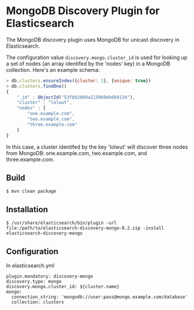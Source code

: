# MongoDB Discovery Plugin for Elasticsearch

The MongoDB discovery plugin uses MongoDB for unicast discovery in Elasticsearch.

The configuration value `discovery.mongo.cluster_id` is used for looking up a set of nodes (an array identifed by the 'nodes' key) in a MongoDB collection. Here's an example schema:

``` javascript
> db.clusters.ensureIndex({cluster: 1}, {unique: true})
> db.clusters.findOne()
{
    "_id" : ObjectId("53fbb280da215060eb6b9134"),
    "cluster" : "lolwut",
    "nodes" : [
        "one.example.com",
        "two.example.com",
        "three.example.com"
    ]
}
```

In this case, a cluster identifed by the key 'lolwut' will discover three nodes from MongoDB: one.example.com, two.example.com, and three.example.com.

## Build

```
$ mvn clean package
```

## Installation

```
$ /usr/share/elasticsearch/bin/plugin -url file:/path/to/elasticsearch-discovery-mongo-0.2.zip -install elasticsearch-discovery-mongo
```

## Configuration

In elasticsearch.yml

```
plugin.mandatory: discovery-mongo
discovery.type: mongo
discovery.mongo.cluster_id: ${cluster.name}
mongo:
  connection_string: 'mongodb://user:pass@mongo.example.com/database'
  collection: clusters
```
